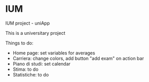 # IUM
IUM project - uniApp


This is a universitary project

Things to do:

- Home page: set variables for averages
- Carriera: change colors, add button "add exam" on action bar
- Piano di studi: set calendar
- Stima: to do
- Statistiche: to do